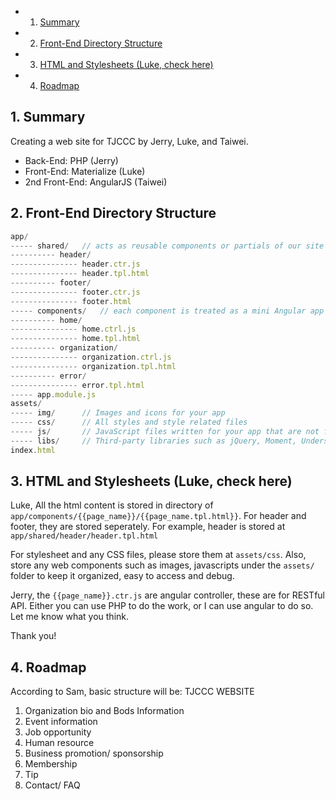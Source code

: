 <!-- vscode-markdown-toc -->
* 1. [Summary](#Summary-0)
* 2. [Front-End Directory Structure](#Front-EndDirectoryStructure-1)
* 3. [HTML and Stylesheets (Luke, check here)](#HTMLandStylesheetsLukecheckhere-2)
* 4. [Roadmap](#Roadmap-3)

<!-- /vscode-markdown-toc -->


##  1. <a name='Summary-0'></a>Summary 
Creating a web site for TJCCC by Jerry, Luke, and Taiwei.
* Back-End: PHP (Jerry)
* Front-End: Materialize (Luke)
* 2nd Front-End: AngularJS (Taiwei)



##  2. <a name='Front-EndDirectoryStructure-1'></a>Front-End Directory Structure
```javascript
app/
----- shared/   // acts as reusable components or partials of our site
---------- header/
--------------- header.ctr.js
--------------- header.tpl.html
---------- footer/
--------------- footer.ctr.js
--------------- footer.html
----- components/   // each component is treated as a mini Angular app
---------- home/
--------------- home.ctrl.js
--------------- home.tpl.html
---------- organization/
--------------- organization.ctrl.js
--------------- organization.tpl.html
---------- error/
--------------- error.tpl.html
----- app.module.js
assets/
----- img/      // Images and icons for your app
----- css/      // All styles and style related files
----- js/       // JavaScript files written for your app that are not for angular
----- libs/     // Third-party libraries such as jQuery, Moment, Underscore, etc.
index.html
```

##  3. <a name='HTMLandStylesheetsLukecheckhere-2'></a>HTML and Stylesheets (Luke, check here)
Luke, All the html content is stored in directory of `app/components/{{page_name}}/{{page_name.tpl.html}}`.
For header and footer, they are stored seperately. For example, header is stored at `app/shared/header/header.tpl.html`

For stylesheet and any CSS files, please store them at `assets/css`. Also, store any web components such as images, javascripts under the `assets/` folder to keep it organized, easy to access and debug.

Jerry, the `{{page_name}}.ctr.js` are angular controller, these are for RESTful API. Either you can use PHP to do the work, or I can use angular to do so. Let me know what you think.

Thank you!


##  4. <a name='Roadmap-3'></a>Roadmap
According to Sam, basic structure will be:
TJCCC WEBSITE
1. Organization bio and Bods Information 
2. Event information
3. Job opportunity
4. Human resource
5. Business promotion/ sponsorship
6. Membership
7. Tip
8. Contact/ FAQ
